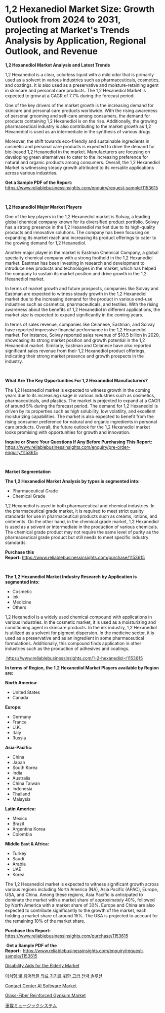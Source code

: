 <p><h1>1,2 Hexanediol Market Size: Growth Outlook from 2024 to 2031, projecting at Market's Trends Analysis by Application, Regional Outlook, and Revenue</h1></p><p><strong>1,2 Hexanediol Market Analysis and Latest Trends</strong></p>
<p><p>1,2 Hexanediol is a clear, colorless liquid with a mild odor that is primarily used as a solvent in various industries such as pharmaceuticals, cosmetics, and coatings. It is also used as a preservative and moisture-retaining agent in skincare and personal care products. The 1,2 Hexanediol Market is expected to grow at a CAGR of 7.7% during the forecast period.</p><p>One of the key drivers of the market growth is the increasing demand for skincare and personal care products worldwide. With the rising awareness of personal grooming and self-care among consumers, the demand for products containing 1,2 Hexanediol is on the rise. Additionally, the growing pharmaceutical industry is also contributing to the market growth as 1,2 Hexanediol is used as an intermediate in the synthesis of various drugs.</p><p>Moreover, the shift towards eco-friendly and sustainable ingredients in cosmetic and personal care products is expected to drive the demand for bio-based 1,2 Hexanediol in the market. Manufacturers are focusing on developing green alternatives to cater to the increasing preference for natural and organic products among consumers. Overall, the 1,2 Hexanediol Market is witnessing steady growth attributed to its versatile applications across various industries.</p></p>
<p><strong>Get a Sample PDF of the Report:&nbsp;</strong> <a href="https://www.reliablebusinessinsights.com/enquiry/request-sample/1153615">https://www.reliablebusinessinsights.com/enquiry/request-sample/1153615</a></p>
<p>&nbsp;</p>
<p><strong>1,2 Hexanediol Major Market Players</strong></p>
<p><p>One of the key players in the 1,2 Hexanediol market is Solvay, a leading global chemical company known for its diversified product portfolio. Solvay has a strong presence in the 1,2 Hexanediol market due to its high-quality products and innovative solutions. The company has been focusing on expanding its market reach and increasing its product offerings to cater to the growing demand for 1,2 Hexanediol.</p><p>Another major player in the market is Eastman Chemical Company, a global specialty chemical company with a strong foothold in the 1,2 Hexanediol market. Eastman has been investing in research and development to introduce new products and technologies in the market, which has helped the company to sustain its market position and drive growth in the 1,2 Hexanediol market.</p><p>In terms of market growth and future prospects, companies like Solvay and Eastman are expected to witness steady growth in the 1,2 Hexanediol market due to the increasing demand for the product in various end-use industries such as cosmetics, pharmaceuticals, and textiles. With the rising awareness about the benefits of 1,2 Hexanediol in different applications, the market size is expected to expand significantly in the coming years.</p><p>In terms of sales revenue, companies like Celanese, Eastman, and Solvay have reported impressive financial performance in the 1,2 Hexanediol market. For instance, Solvay reported sales revenue of $10.5 billion in 2020, showcasing its strong market position and growth potential in the 1,2 Hexanediol market. Similarly, Eastman and Celanese have also reported significant sales revenue from their 1,2 Hexanediol product offerings, indicating their strong market presence and growth prospects in the industry.</p></p>
<p>&nbsp;</p>
<p><strong>What Are The Key Opportunities For 1,2 Hexanediol Manufacturers?</strong></p>
<p><p>The 1,2 Hexanediol market is expected to witness growth in the coming years due to its increasing usage in various industries such as cosmetics, pharmaceuticals, and plastics. The market is projected to expand at a CAGR of around 5% during the forecast period. The demand for 1,2 Hexanediol is driven by its properties such as high solubility, low volatility, and excellent moisturizing capabilities. The market is also expected to benefit from the rising consumer preference for natural and organic ingredients in personal care products. Overall, the future outlook for the 1,2 Hexanediol market looks promising with opportunities for growth and innovation.</p></p>
<p><strong>Inquire or Share Your Questions If Any Before Purchasing This Report:</strong> <a href="https://www.reliablebusinessinsights.com/enquiry/pre-order-enquiry/1153615">https://www.reliablebusinessinsights.com/enquiry/pre-order-enquiry/1153615</a></p>
<p>&nbsp;</p>
<p><strong>Market Segmentation</strong></p>
<p><strong>The 1,2 Hexanediol Market Analysis by types is segmented into:</strong></p>
<p><ul><li>Pharmaceutical Grade</li><li>Chemical Grade</li></ul></p>
<p><p>1,2 Hexanediol is used in both pharmaceutical and chemical industries. In the pharmaceutical grade market, it is required to meet strict quality standards for use in pharmaceutical products such as creams, lotions, and ointments. On the other hand, in the chemical grade market, 1,2 Hexanediol is used as a solvent or intermediate in the production of various chemicals. The chemical grade product may not require the same level of purity as the pharmaceutical grade product but still needs to meet specific industry standards.</p></p>
<p><strong>Purchase this Report:&nbsp;</strong><a href="https://www.reliablebusinessinsights.com/purchase/1153615">https://www.reliablebusinessinsights.com/purchase/1153615</a></p>
<p>&nbsp;</p>
<p><strong>The 1,2 Hexanediol Market Industry Research by Application is segmented into:</strong></p>
<p><ul><li>Cosmetic</li><li>Ink</li><li>Medicine</li><li>Others</li></ul></p>
<p><p>1,2 Hexanediol is a widely used chemical compound with applications in various industries. In the cosmetic market, it is used as a moisturizing and conditioning agent in skincare products. In the ink industry, 1,2 Hexanediol is utilized as a solvent for pigment dispersion. In the medicine sector, it is used as a preservative and as an ingredient in some pharmaceutical formulations. Additionally, this compound finds application in other industries such as the production of adhesives and coatings.</p></p>
<p><a href="https://www.reliablebusinessinsights.com/1-2-hexanediol-r1153615">&nbsp;https://www.reliablebusinessinsights.com/1-2-hexanediol-r1153615</a></p>
<p><strong>In terms of Region, the 1,2 Hexanediol Market Players available by Region are:</strong></p>
<p>
    <p> <strong> North America: </strong>
        <ul>
            <li>United States</li>
            <li>Canada</li>
        </ul>
        </p> 
    <p> <strong> Europe: </strong>
        <ul>
            <li>Germany</li>
            <li>France</li>
            <li>U.K.</li>
            <li>Italy</li>
            <li>Russia</li>
        </ul>
        </p> 
    <p> <strong> Asia-Pacific: </strong>
        <ul>
            <li>China</li>
            <li>Japan</li>
            <li>South Korea</li>
            <li>India</li>
            <li>Australia</li>
            <li>China Taiwan</li>
            <li>Indonesia</li>
            <li>Thailand</li>
            <li>Malaysia</li>
        </ul>
        </p> 
    <p> <strong> Latin America: </strong>
        <ul>
            <li>Mexico</li>
            <li>Brazil</li>
            <li>Argentina Korea</li>
            <li>Colombia</li>
        </ul>
        </p> 
    <p> <strong> Middle East & Africa: </strong>
        <ul>
            <li>Turkey</li>
            <li>Saudi</li>
            <li>Arabia</li>
            <li>UAE</li>
            <li>Korea</li>
        </ul>
    </p>
    </p>
<p><p>The 1,2 Hexanediol market is expected to witness significant growth across various regions including North America (NA), Asia Pacific (APAC), Europe, USA, and China. Among these regions, Asia Pacific is anticipated to dominate the market with a market share of approximately 40%, followed by North America with a market share of 30%. Europe and China are also expected to contribute significantly to the growth of the market, each holding a market share of around 15%. The USA is projected to account for the remaining 10% of the market share.</p></p>
<p><strong>Purchase this Report: </strong><a href="https://www.reliablebusinessinsights.com/purchase/1153615">https://www.reliablebusinessinsights.com/purchase/1153615</a></p>
<p>&nbsp;<strong>Get a Sample PDF of the Report:&nbsp;&nbsp;</strong><a href="https://www.reliablebusinessinsights.com/enquiry/request-sample/1153615">https://www.reliablebusinessinsights.com/enquiry/request-sample/1153615</a></p>
<p><strong></strong></p>
<p><p><a href="https://www.linkedin.com/pulse/disability-aids-elderly-market-insight-trends-growth-forecasted-mwa6e">Disability Aids for the Elderly Market</a></p><p><a href="https://github.com/courtney23pratt/Market-Research-Report-List-1/blob/main/526157981966.md">이식형 및 웨어러블 의료 기기를 위한 고급 전력 솔루션</a></p><p><a href="https://www.linkedin.com/pulse/contact-center-ai-software-market-trends-analysis-forecasted-1ruxc">Contact Center AI Software Market</a></p><p><a href="https://github.com/sonuprakash1/Market-Research-Report-List-2/blob/main/glass-fiber-reinforced-gypsum-market.md">Glass-Fiber Reinforced Gypsum Market</a></p><p><a href="https://github.com/adcxff01450218/Market-Research-Report-List-2/blob/main/571859089333.md">車載ミュージックシステム</a></p></p>